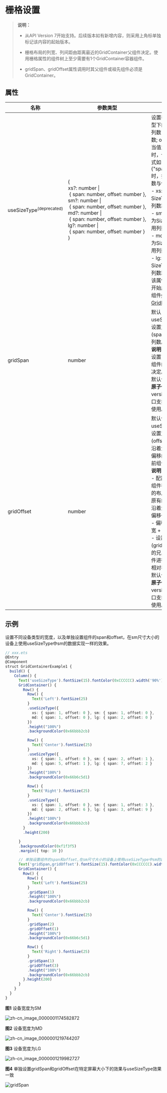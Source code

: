 # 栅格设置

>  **说明：**
>
>  - 从API Version 7开始支持。后续版本如有新增内容，则采用上角标单独标记该内容的起始版本。
>
>  - 栅格布局的列宽、列间距由距离最近的GridContainer父组件决定。使用栅格属性的组件树上至少需要有1个GridContainer容器组件。
>
>  - gridSpan、gridOffset属性调用时其父组件或祖先组件必须是GridContainer。

## 属性

| 名称        | 参数类型                                                     | 描述                                                         |
| ----------- | ------------------------------------------------------------ | ------------------------------------------------------------ |
| useSizeType<sup>(deprecated) </sup> | {<br/>xs?:&nbsp;number&nbsp;\|&nbsp;{&nbsp;span:&nbsp;number,&nbsp;offset:&nbsp;number&nbsp;},<br/>sm?:&nbsp;number&nbsp;\|&nbsp;{&nbsp;span:&nbsp;number,&nbsp;offset:&nbsp;number&nbsp;},<br/>md?:&nbsp;number&nbsp;\|&nbsp;{&nbsp;span:&nbsp;number,&nbsp;offset:&nbsp;number&nbsp;},<br/>lg?:&nbsp;number&nbsp;\|&nbsp;{&nbsp;span:&nbsp;number,&nbsp;offset:&nbsp;number&nbsp;}<br/>} | 设置在特定设备宽度类型下的占用列数和偏移列数，span:&nbsp;占用列数;&nbsp;offset:&nbsp;偏移列数。<br/>当值为number类型时，仅设置列数，&nbsp;当格式如{"span":&nbsp;1,&nbsp;"offset":&nbsp;0}时，指同时设置占用列数与偏移列数。<br/>-&nbsp;xs:&nbsp;指设备宽度类型为SizeType.XS时的占用列数和偏移列数。<br/>-&nbsp;sm:&nbsp;指设备宽度类型为SizeType.SM时的占用列数和偏移列数。<br/>-&nbsp;md:&nbsp;指设备宽度类型为SizeType.MD时的占用列数和偏移列数。<br/>-&nbsp;lg:&nbsp;指设备宽度类型为SizeType.LG时的占用列数和偏移列数。<br/>该属性从API version 9开始废弃，推荐使用新组件[GridCol](ts-container-gridcol.md)、[GridRow](ts-container-gridrow.md)。 |
| gridSpan    | number                                                       | 默认占用列数，指useSizeType属性没有设置对应尺寸的列数(span)时，占用的栅格列数。<br/>**说明：**<br/>设置了栅格span属性，组件的宽度由栅格布局决定。<br>默认值：1<br/>**原子化服务API：** 从API version 11开始，该接口支持在原子化服务中使用。 |
| gridOffset  | number                                                       | 默认偏移列数，指useSizeType属性没有设置对应尺寸的偏移(offset)时，&nbsp;当前组件沿着父组件Start方向，偏移的列数，也就是当前组件位于第n列。<br/>**说明：**<br/>- 配置该属性后，当前组件在父组件水平方向的布局不再跟随父组件原有的布局方式，而是沿着父组件的Start方向偏移一定位移。<br/>- 偏移位移&nbsp;=&nbsp;（列宽&nbsp;+&nbsp;间距）\*&nbsp;列数。<br/>- 设置了偏移(gridOffset)的组件之后的兄弟组件会根据该组件进行相对布局，类似相对布局。<br>默认值：0<br/>**原子化服务API：** 从API version 11开始，该接口支持在原子化服务中使用。 |


## 示例

设置不同设备类型的宽度，以及单独设置组件的span和offset，在sm尺寸大小的设备上使用useSizeType中sm的数据实现一样的效果。

```ts
// xxx.ets
@Entry
@Component
struct GridContainerExample1 {
  build() {
    Column() {
      Text('useSizeType').fontSize(15).fontColor(0xCCCCCC).width('90%')
      GridContainer() {
        Row() {
          Row() {
            Text('Left').fontSize(25)
          }
          .useSizeType({
            xs: { span: 1, offset: 0 }, sm: { span: 1, offset: 0 },
            md: { span: 1, offset: 0 }, lg: { span: 2, offset: 0 }
          })
          .height("100%")
          .backgroundColor(0x66bbb2cb)

          Row() {
            Text('Center').fontSize(25)
          }
          .useSizeType({
            xs: { span: 1, offset: 0 }, sm: { span: 2, offset: 1 },
            md: { span: 5, offset: 1 }, lg: { span: 7, offset: 2 }
          })
          .height("100%")
          .backgroundColor(0x66b6c5d1)

          Row() {
            Text('Right').fontSize(25)
          }
          .useSizeType({
            xs: { span: 1, offset: 0 }, sm: { span: 1, offset: 3 },
            md: { span: 2, offset: 6 }, lg: { span: 3, offset: 9 }
          })
          .height("100%")
          .backgroundColor(0x66bbb2cb)
        }
        .height(200)

      }
      .backgroundColor(0xf1f3f5)
      .margin({ top: 10 })

      // 单独设置组件的span和offset,在sm尺寸大小的设备上使用useSizeType中sm的数据实现一样的效果
      Text('gridSpan,gridOffset').fontSize(15).fontColor(0xCCCCCC).width('90%')
      GridContainer() {
        Row() {
          Row() {
            Text('Left').fontSize(25)
          }
          .gridSpan(1)
          .height("100%")
          .backgroundColor(0x66bbb2cb)

          Row() {
            Text('Center').fontSize(25)
          }
          .gridSpan(2)
          .gridOffset(1)
          .height("100%")
          .backgroundColor(0x66b6c5d1)

          Row() {
            Text('Right').fontSize(25)
          }
          .gridSpan(1)
          .gridOffset(3)
          .height("100%")
          .backgroundColor(0x66bbb2cb)
        }.height(200)
      }
    }
  }
}
```

**图1** 设备宽度为SM

![zh-cn_image_0000001174582872](figures/zh-cn_image_0000001174582872.png)

**图2** 设备宽度为MD

![zh-cn_image_0000001219744207](figures/zh-cn_image_0000001219744207.png)

**图3** 设备宽度为LG

![zh-cn_image_0000001219982727](figures/zh-cn_image_0000001219982727.png)

**图4** 单独设置gridSpan和gridOffset在特定屏幕大小下的效果与useSizeType效果一致

![gridSpan](figures/gridSpan.png)